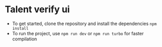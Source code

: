 # Talent verify ui

- To get started, clone the repository and install the dependencies `npm install`
- To run the project, use `npm run dev` or `npm run turbo` for faster compilation